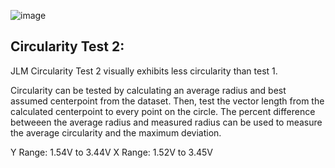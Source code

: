 ![image](https://github.com/Sharp-02/Sanwa-JLM-UnOff-Documentation/assets/86936750/6c83a3ac-407c-4347-9271-894e29f4eff4)

## Circularity Test 2:

JLM Circularity Test 2 visually exhibits less circularity than test 1.

Circularity can be tested by calculating an average radius and best assumed centerpoint from the dataset. Then, test the vector length from the calculated centerpoint to every point on the circle. The percent difference betweeen the average radius and measured radius can be used to measure the average circularity and the maximum deviation.

Y Range: 1.54V to 3.44V
X Range: 1.52V to 3.45V
